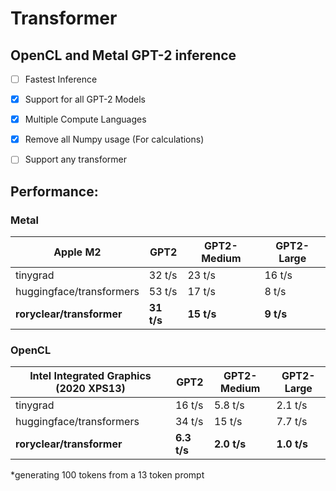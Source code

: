 # Transformer
## OpenCL and Metal GPT-2 inference
- [ ] Fastest Inference

- [X] Support for all GPT-2 Models

- [X] Multiple Compute Languages

- [X] Remove all Numpy usage (For calculations)

- [ ] Support any transformer

## Performance:
### Metal
|Apple M2                   | GPT2          |GPT2-Medium    |GPT2-Large |
| -----------               | -----------   |------         |----       |
| tinygrad                  |32 t/s         |23 t/s         |16 t/s     |
| huggingface/transformers  |53 t/s         |17 t/s         |8 t/s      |  
| **roryclear/transformer** |**31 t/s**     |**15 t/s**     |**9 t/s**  |

### OpenCL
|Intel Integrated Graphics (2020 XPS13)         | GPT2          |GPT2-Medium    |GPT2-Large |
| -----------                                   | -----------   |------         |----       |
| tinygrad                                      |16 t/s         |5.8 t/s        |2.1 t/s    |
| huggingface/transformers                      |34 t/s         |15 t/s         |7.7 t/s    |  
|**roryclear/transformer**                      |**6.3 t/s**    |**2.0 t/s**    |**1.0 t/s**|

*generating 100 tokens from a 13 token prompt
